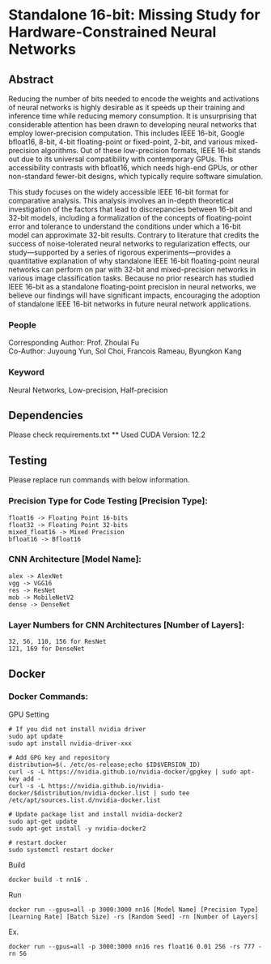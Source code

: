 # Standalone 16-bit: Missing Study for Hardware-Constrained Neural Networks
## Abstract
Reducing the number of bits needed to encode the weights and activations of neural networks is highly desirable as it speeds up their training and inference time while reducing memory consumption. It is unsurprising that considerable attention has been drawn to developing neural networks that employ lower-precision computation. This includes IEEE 16-bit, Google bfloat16, 8-bit, 4-bit floating-point or fixed-point, 2-bit, and various mixed-precision algorithms. Out of these low-precision formats, IEEE 16-bit stands out due to its universal compatibility with contemporary GPUs. This accessibility contrasts with bfloat16, which needs high-end GPUs, or other non-standard fewer-bit designs, which typically require software simulation.

This study focuses on the widely accessible IEEE 16-bit format for comparative analysis. This analysis involves an in-depth theoretical investigation of the factors that lead to discrepancies between 16-bit and 32-bit models, including a formalization of the concepts of floating-point error and tolerance to understand the conditions under which a 16-bit model can approximate 32-bit results. Contrary to literature that credits the success of noise-tolerated neural networks to regularization effects, our study—supported by a series of rigorous experiments—provides a quantitative explanation of why standalone IEEE 16-bit floating-point neural networks can perform on par with  32-bit and mixed-precision networks in various image classification tasks. Because no prior research has studied  IEEE 16-bit as a standalone floating-point precision in neural networks,  we believe our findings will have significant impacts,  encouraging the adoption of standalone IEEE 16-bit networks in future neural network applications.

### People
Corresponding Author: Prof. Zhoulai Fu   
Co-Author: Juyoung Yun, Sol Choi, Francois Rameau, Byungkon Kang

### Keyword
Neural Networks, Low-precision, Half-precision

## Dependencies
Please check requirements.txt
** Used CUDA Version: 12.2

## Testing
Please replace run commands with below information.

### Precision Type for Code Testing [Precision Type]:
    float16 -> Floating Point 16-bits
    float32 -> Floating Point 32-bits
    mixed_float16 -> Mixed Precision
    bfloat16 -> Bfloat16

### CNN Architecture [Model Name]:
    alex -> AlexNet
    vgg -> VGG16
    res -> ResNet
    mob -> MobileNetV2
    dense -> DenseNet

### Layer Numbers for CNN Architectures [Number of Layers]:
    32, 56, 110, 156 for ResNet
    121, 169 for DenseNet
    
## Docker

### Docker Commands:   

GPU Setting

    # If you did not install nvidia driver
    sudo apt update
    sudo apt install nvidia-driver-xxx

    # Add GPG key and repository
    distribution=$(. /etc/os-release;echo $ID$VERSION_ID)
    curl -s -L https://nvidia.github.io/nvidia-docker/gpgkey | sudo apt-key add -
    curl -s -L https://nvidia.github.io/nvidia-docker/$distribution/nvidia-docker.list | sudo tee /etc/apt/sources.list.d/nvidia-docker.list
    
    # Update package list and install nvidia-docker2
    sudo apt-get update
    sudo apt-get install -y nvidia-docker2
    
    # restart docker
    sudo systemctl restart docker

Build

    docker build -t nn16 .

Run

    docker run --gpus=all -p 3000:3000 nn16 [Model Name] [Precision Type] [Learning Rate] [Batch Size] -rs [Random Seed] -rn [Number of Layers]

Ex.

    docker run --gpus=all -p 3000:3000 nn16 res float16 0.01 256 -rs 777 -rn 56
